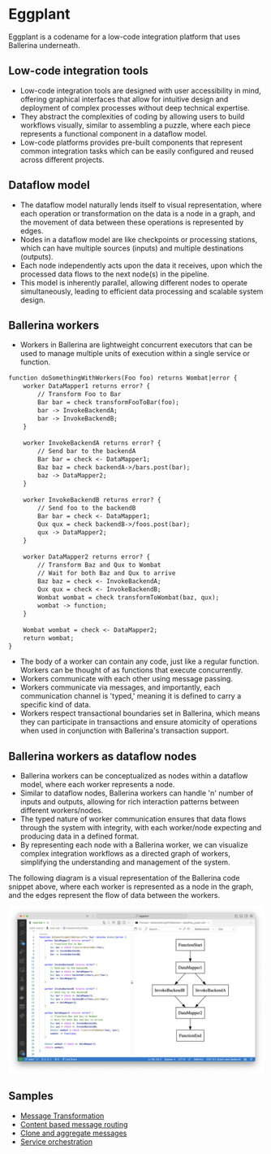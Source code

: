 # Eggplant

Eggplant is a codename for a low-code integration platform that uses Ballerina underneath.

## Low-code integration tools 
- Low-code integration tools are designed with user accessibility in mind, offering graphical interfaces that allow for intuitive design and deployment of complex processes without deep technical expertise.
- They abstract the complexities of coding by allowing users to build workflows visually, similar to assembling a puzzle, where each piece represents a functional component in a dataflow model.
- Low-code platforms provides pre-built components that represent common integration tasks which can be easily configured and reused across different projects.

## Dataflow model
- The dataflow model naturally lends itself to visual representation, where each operation or transformation on the data is a node in a graph, and the movement of data between these operations is represented by edges.
- Nodes in a dataflow model are like checkpoints or processing stations, which can have multiple sources (inputs) and multiple destinations (outputs).
- Each node independently acts upon the data it receives, upon which the processed data flows to the next node(s) in the pipeline.
- This model is inherently parallel, allowing different nodes to operate simultaneously, leading to efficient data processing and scalable system design.

## Ballerina workers
- Workers in Ballerina are lightweight concurrent executors that can be used to manage multiple units of execution within a single service or function.

```ballerina
function doSomethingWithWorkers(Foo foo) returns Wombat|error {
    worker DataMapper1 returns error? {
        // Transform Foo to Bar
        Bar bar = check transformFooToBar(foo);
        bar -> InvokeBackendA;
        bar -> InvokeBackendB;
    }

    worker InvokeBackendA returns error? {
        // Send bar to the backendA
        Bar bar = check <- DataMapper1;
        Baz baz = check backendA->/bars.post(bar);
        baz -> DataMapper2;
    }

    worker InvokeBackendB returns error? {
        // Send foo to the backendB
        Bar bar = check <- DataMapper1;
        Qux qux = check backendB->/foos.post(bar);
        qux -> DataMapper2;
    }

    worker DataMapper2 returns error? {
        // Transform Baz and Qux to Wombat
        // Wait for both Baz and Qux to arrive
        Baz baz = check <- InvokeBackendA;
        Qux qux = check <- InvokeBackendB;
        Wombat wombat = check transformToWombat(baz, qux);
        wombat -> function;
    }

    Wombat wombat = check <- DataMapper2;
    return wombat;
}
```
- The body of a worker can contain any code, just like a regular function. Workers can be thought of as functions that execute concurrently.
- Workers communicate with each other using message passing. 
- Workers communicate via messages, and importantly, each communication channel is 'typed,' meaning it is defined to carry a specific kind of data.
- Workers respect transactional boundaries set in Ballerina, which means they can participate in transactions and ensure atomicity of operations when used in conjunction with Ballerina's transaction support.

## Ballerina workers as dataflow nodes
- Ballerina workers can be conceptualized as nodes within a dataflow model, where each worker represents a node.
- Similar to dataflow nodes, Ballerina workers can handle 'n' number of inputs and outputs, allowing for rich interaction patterns between different workers/nodes.
- The typed nature of worker communication ensures that data flows through the system with integrity, with each worker/node expecting and producing data in a defined format.
- By representing each node with a Ballerina worker, we can visualize complex integration workflows as a directed graph of workers, simplifying the understanding and management of the system.

The following diagram is a visual representation of the Ballerina code snippet above, where each worker is represented as a node in the graph, and the edges represent the flow of data between the workers.

<img src="./dataflow_diagram.png">

## Samples 

- [Message Transformation](./message-transformation/README.md)
- [Content based message routing](./content-based-message-routing/README.md)
- [Clone and aggregate messages](./clone-aggregate/README.md)
- [Service orchestration](./service-orchestration/README.md)
